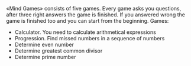 «Mind Games» consists of five games.
Every game asks you questions, after three right answers the game is finished.
If you answered wrong the game is finished too and you can start from the beginning.
Games:

- Calculator. You need to calculate arithmetical expressions
- Progression. Find missed numbers in a sequence of numbers
- Determine even number
- Determine greatest common divisor
- Determine prime number
